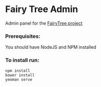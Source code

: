 Fairy Tree Admin
=================

Admin panel for the [FairyTree project](https://github.com/viktorstaikov/fairy-tree)

### Prerequisites:
You should have NodeJS and NPM installed

### To install run:
```
npm install
bower install
yeoman serve
```
